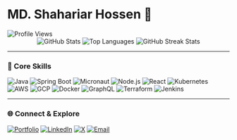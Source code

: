 # MD. Shahariar Hossen 👋
<img src="https://komarev.com/ghpvc/?username=shshetudev&label=Profile+Views&color=a4c639&style=plastic" alt="Profile Views" />

<div align="center">
  <img src="https://github-readme-stats.vercel.app/api?username=shshetudev&show_icons=true&theme=dark&count_private=true" alt="GitHub Stats" />
  <img src="https://github-readme-stats.vercel.app/api/top-langs/?username=shshetudev&layout=compact&theme=dark" alt="Top Languages" />
  <img src="https://streak-stats.demolab.com?user=shshetudev&theme=dark&hide_border=true" alt="GitHub Streak Stats" />
</div>

---

### 🔧 Core Skills

![Java](https://img.shields.io/badge/Java-ED8B08?style=for-the-badge&logo=java&logoColor=white)
![Spring Boot](https://img.shields.io/badge/Spring_Boot-6DB33F?style=for-the-badge&logo=spring-boot&logoColor=white)
![Micronaut](https://img.shields.io/badge/Micronaut-2C95A7?style=for-the-badge&logo=micronaut&logoColor=white)
![Node.js](https://img.shields.io/badge/Node.js-339933?style=for-the-badge&logo=node.js&logoColor=white)
![React](https://img.shields.io/badge/React-20232A?style=for-the-badge&logo=react&logoColor=61DAFB)
![Kubernetes](https://img.shields.io/badge/Kubernetes-326CE5?style=for-the-badge&logo=kubernetes&logoColor=white)
![AWS](https://img.shields.io/badge/AWS-232F3E?style=for-the-badge&logo=amazon-aws&logoColor=white)
![GCP](https://img.shields.io/badge/GCP-4285F5?style=for-the-badge&logo=google-cloud&logoColor=white)
![Docker](https://img.shields.io/badge/Docker-2496E0?style=for-the-badge&logo=docker&logoColor=white)
![GraphQL](https://img.shields.io/badge/GraphQL-E10098?style=for-the-badge&logo=graphql&logoColor=white)
![Terraform](https://img.shields.io/badge/Terraform-7B42BC?style=for-the-badge&logo=terraform&logoColor=white)
![Jenkins](https://img.shields.io/badge/Jenkins-D24939?style=for-the-badge&logo=jenkins&logoColor=white)

---

### 🌐 Connect & Explore

[![Portfolio](https://img.shields.io/badge/Portfolio-000000?style=for-the-badge&logo=website&logoColor=white)](https://shshetudev.com/)
[![LinkedIn](https://img.shields.io/badge/LinkedIn-0077B5?style=for-the-badge&logo=linkedin&logoColor=white)](https://www.linkedin.com/in/md-shahariar-hossen-9129b5166/)
[![X](https://img.shields.io/badge/X-000000?style=for-the-badge&logo=x&logoColor=white)](https://x.com/shshetudev)
[![Email](https://img.shields.io/badge/Email-D14836?style=for-the-badge&logo=gmail&logoColor=white)](mailto:shshetu2017@gmail.com)
